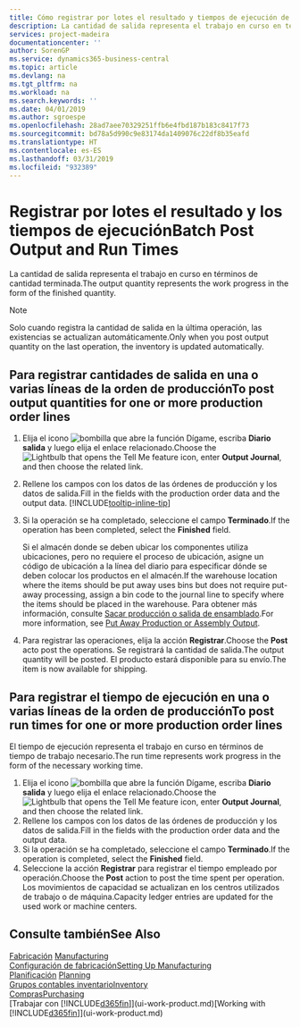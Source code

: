 ```yaml
---
title: Cómo registrar por lotes el resultado y tiempos de ejecución de producción | Documentos de Microsoft
description: La cantidad de salida representa el trabajo en curso en términos de cantidad terminada.
services: project-madeira
documentationcenter: ''
author: SorenGP
ms.service: dynamics365-business-central
ms.topic: article
ms.devlang: na
ms.tgt_pltfrm: na
ms.workload: na
ms.search.keywords: ''
ms.date: 04/01/2019
ms.author: sgroespe
ms.openlocfilehash: 28ad7aee70329251ffb6e4fbd187b183c8417f73
ms.sourcegitcommit: bd78a5d990c9e83174da1409076c22df8b35eafd
ms.translationtype: HT
ms.contentlocale: es-ES
ms.lasthandoff: 03/31/2019
ms.locfileid: "932389"
---
```

# <a name="batch-post-output-and-run-times"></a><span data-ttu-id="c8919-103">Registrar por lotes el resultado y los tiempos de ejecución</span><span class="sxs-lookup"><span data-stu-id="c8919-103">Batch Post Output and Run Times</span></span>
<span data-ttu-id="c8919-104">La cantidad de salida representa el trabajo en curso en términos de cantidad terminada.</span><span class="sxs-lookup"><span data-stu-id="c8919-104">The output quantity represents the work progress in the form of the finished quantity.</span></span>  

> [!NOTE]
> <span data-ttu-id="c8919-105">Solo cuando registra la cantidad de salida en la última operación, las existencias se actualizan automáticamente.</span><span class="sxs-lookup"><span data-stu-id="c8919-105">Only when you post output quantity on the last operation, the inventory is updated automatically.</span></span>  

## <a name="to-post-output-quantities-for-one-or-more-production-order-lines"></a><span data-ttu-id="c8919-106">Para registrar cantidades de salida en una o varias líneas de la orden de producción</span><span class="sxs-lookup"><span data-stu-id="c8919-106">To post output quantities for one or more production order lines</span></span>
1. <span data-ttu-id="c8919-107">Elija el icono ![bombilla que abre la función Dígame](media/ui-search/search_small.png "Dígame que desea hacer"), escriba **Diario salida** y luego elija el enlace relacionado.</span><span class="sxs-lookup"><span data-stu-id="c8919-107">Choose the ![Lightbulb that opens the Tell Me feature](media/ui-search/search_small.png "Tell me what you want to do") icon, enter **Output Journal**, and then choose the related link.</span></span>  
2. <span data-ttu-id="c8919-108">Rellene los campos con los datos de las órdenes de producción y los datos de salida.</span><span class="sxs-lookup"><span data-stu-id="c8919-108">Fill in the fields with the production order data and the output data.</span></span> [!INCLUDE[tooltip-inline-tip](includes/tooltip-inline-tip_md.md)]
3. <span data-ttu-id="c8919-109">Si la operación se ha completado, seleccione el campo **Terminado**.</span><span class="sxs-lookup"><span data-stu-id="c8919-109">If the operation has been completed, select the **Finished** field.</span></span>  

    <span data-ttu-id="c8919-110">Si el almacén donde se deben ubicar los componentes utiliza ubicaciones, pero no requiere el proceso de ubicación,  asigne un código de ubicación a la línea del diario para especificar dónde se deben colocar los productos en el almacén.</span><span class="sxs-lookup"><span data-stu-id="c8919-110">If the warehouse location where the items should be put away uses bins but does not require put-away processing,  assign a bin code to the journal line to specify where the items should be placed in the warehouse.</span></span> <span data-ttu-id="c8919-111">Para obtener más información, consulte [Sacar producción o salida de ensamblado](warehouse-how-to-put-away-production-output.md).</span><span class="sxs-lookup"><span data-stu-id="c8919-111">For more information, see [Put Away Production or Assembly Output](warehouse-how-to-put-away-production-output.md).</span></span>  

4. <span data-ttu-id="c8919-112">Para registrar las operaciones, elija la acción **Registrar**.</span><span class="sxs-lookup"><span data-stu-id="c8919-112">Choose the **Post** acto post the operations.</span></span> <span data-ttu-id="c8919-113">Se registrará la cantidad de salida.</span><span class="sxs-lookup"><span data-stu-id="c8919-113">The output quantity will be posted.</span></span> <span data-ttu-id="c8919-114">El producto estará disponible para su envío.</span><span class="sxs-lookup"><span data-stu-id="c8919-114">The item is now available for shipping.</span></span>  

## <a name="to-post-run-times-for-one-or-more-production-order-lines"></a><span data-ttu-id="c8919-115">Para registrar el tiempo de ejecución en una o varias líneas de la orden de producción</span><span class="sxs-lookup"><span data-stu-id="c8919-115">To post run times for one or more production order lines</span></span>
<span data-ttu-id="c8919-116">El tiempo de ejecución representa el trabajo en curso en términos de tiempo de trabajo necesario.</span><span class="sxs-lookup"><span data-stu-id="c8919-116">The run time represents work progress in the form of the necessary working time.</span></span>    

1.  <span data-ttu-id="c8919-117">Elija el icono ![bombilla que abre la función Dígame](media/ui-search/search_small.png "Dígame que desea hacer"), escriba **Diario salida** y luego elija el enlace relacionado.</span><span class="sxs-lookup"><span data-stu-id="c8919-117">Choose the ![Lightbulb that opens the Tell Me feature](media/ui-search/search_small.png "Tell me what you want to do") icon, enter **Output Journal**, and then choose the related link.</span></span>  
2. <span data-ttu-id="c8919-118">Rellene los campos con los datos de las órdenes de producción y los datos de salida.</span><span class="sxs-lookup"><span data-stu-id="c8919-118">Fill in the fields with the production order data and the output data.</span></span>  
3.  <span data-ttu-id="c8919-119">Si la operación se ha completado, seleccione el campo **Terminado**.</span><span class="sxs-lookup"><span data-stu-id="c8919-119">If the operation is completed, select the **Finished** field.</span></span>  
4. <span data-ttu-id="c8919-120">Seleccione la acción **Registrar** para registrar el tiempo empleado por operación.</span><span class="sxs-lookup"><span data-stu-id="c8919-120">Choose the **Post** action to post the time spent per operation.</span></span> <span data-ttu-id="c8919-121">Los movimientos de capacidad se actualizan en los centros utilizados de trabajo o de máquina.</span><span class="sxs-lookup"><span data-stu-id="c8919-121">Capacity ledger entries are updated for the used work or machine centers.</span></span>

## <a name="see-also"></a><span data-ttu-id="c8919-122">Consulte también</span><span class="sxs-lookup"><span data-stu-id="c8919-122">See Also</span></span>  
<span data-ttu-id="c8919-123">[Fabricación](production-manage-manufacturing.md)  </span><span class="sxs-lookup"><span data-stu-id="c8919-123">[Manufacturing](production-manage-manufacturing.md)  </span></span>  
[<span data-ttu-id="c8919-124">Configuración de fabricación</span><span class="sxs-lookup"><span data-stu-id="c8919-124">Setting Up Manufacturing</span></span>](production-configure-production-processes.md)  
<span data-ttu-id="c8919-125">[Planificación](production-planning.md)    </span><span class="sxs-lookup"><span data-stu-id="c8919-125">[Planning](production-planning.md)    </span></span>  
[<span data-ttu-id="c8919-126">Grupos contables inventario</span><span class="sxs-lookup"><span data-stu-id="c8919-126">Inventory</span></span>](inventory-manage-inventory.md)  
[<span data-ttu-id="c8919-127">Compras</span><span class="sxs-lookup"><span data-stu-id="c8919-127">Purchasing</span></span>](purchasing-manage-purchasing.md)  
<span data-ttu-id="c8919-128">[Trabajar con [!INCLUDE[d365fin](includes/d365fin_md.md)]](ui-work-product.md)</span><span class="sxs-lookup"><span data-stu-id="c8919-128">[Working with [!INCLUDE[d365fin](includes/d365fin_md.md)]](ui-work-product.md)</span></span>
